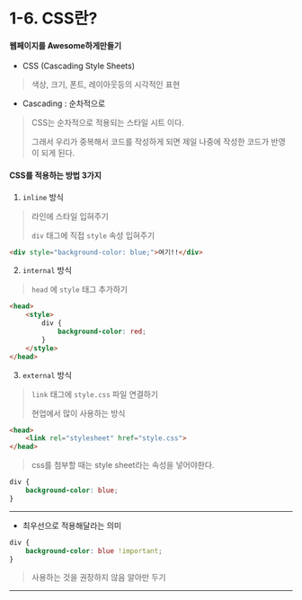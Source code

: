 

# 1-6. CSS란?

#### 웹페이지를 Awesome하게만들기

* CSS (Cascading Style Sheets)

> 색상, 크기, 폰트, 레이아웃등의 시각적인 표현

* Cascading  : 순차적으로

> CSS는 순차적으로 적용되는 스타일 시트 이다. 
>
> 그래서 우리가 중복해서 코드를 작성하게 되면 제일 나중에 작성한 코드가 반영이 되게 된다. 



#### CSS를 적용하는 방법 3가지 

1. `inline` 방식

> 라인에 스타일 입혀주기
>
> `div` 태그에 직접 `style` 속성 입혀주기 

```html
<div style="background-color: blue;">여기!!</div>
```



2. `internal` 방식

> `head` 에 `style` 태그 추가하기 

```html
<head>
    <style>
        div {
            background-color: red;
        }
    </style>
</head>
```



3. `external` 방식 

> `link` 태그에 `style.css` 파일 연결하기
>
> 현업에서 많이 사용하는 방식 

```html
<head>
	<link rel="stylesheet" href="style.css">
</head>
```

> css를 첨부할 때는 style sheet라는 속성을 넣어야한다. 

```css
div {
    background-color: blue;
}
```



---



* 최우선으로 적용해달라는 의미 

```css
div {
    background-color: blue !important;
}
```

> 사용하는 것을 권장하지 않음 알아만 두기 



---




